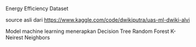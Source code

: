 Energy Efficiency Dataset

source asli dari 
https://www.kaggle.com/code/dwikiputra/uas-ml-dwiki-alvi

Model machine learning menerapkan 
Decision Tree
Random Forest
K-Neirest Neighbors
